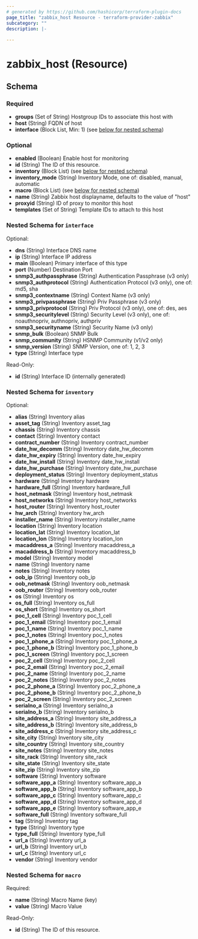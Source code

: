 ```yaml
---
# generated by https://github.com/hashicorp/terraform-plugin-docs
page_title: "zabbix_host Resource - terraform-provider-zabbix"
subcategory: ""
description: |-
  
---
```


# zabbix_host (Resource)





<!-- schema generated by tfplugindocs -->
## Schema

### Required

- **groups** (Set of String) Hostgroup IDs to associate this host with
- **host** (String) FQDN of host
- **interface** (Block List, Min: 1) (see [below for nested schema](#nestedblock--interface))

### Optional

- **enabled** (Boolean) Enable host for monitoring
- **id** (String) The ID of this resource.
- **inventory** (Block List) (see [below for nested schema](#nestedblock--inventory))
- **inventory_mode** (String) Inventory Mode, one of: disabled, manual, automatic
- **macro** (Block List) (see [below for nested schema](#nestedblock--macro))
- **name** (String) Zabbix host displayname, defaults to the value of "host"
- **proxyid** (String) ID of proxy to monitor this host
- **templates** (Set of String) Template IDs to attach to this host

<a id="nestedblock--interface"></a>
### Nested Schema for `interface`

Optional:

- **dns** (String) Interface DNS name
- **ip** (String) Interface IP address
- **main** (Boolean) Primary interface of this type
- **port** (Number) Destination Port
- **snmp3_authpassphrase** (String) Authentication Passphrase (v3 only)
- **snmp3_authprotocol** (String) Authentication Protocol (v3 only), one of: md5, sha
- **snmp3_contextname** (String) Context Name (v3 only)
- **snmp3_privpassphrase** (String) Priv Passphrase (v3 only)
- **snmp3_privprotocol** (String) Priv Protocol (v3 only), one of: des, aes
- **snmp3_securitylevel** (String) Security Level (v3 only), one of: noauthnopriv, authnopriv, authpriv
- **snmp3_securityname** (String) Security Name (v3 only)
- **snmp_bulk** (Boolean) SNMP Bulk
- **snmp_community** (String) HSNMP Community (v1/v2 only)
- **snmp_version** (String) SNMP Version, one of: 1, 2, 3
- **type** (String) Interface type

Read-Only:

- **id** (String) Interface ID (internally generated)


<a id="nestedblock--inventory"></a>
### Nested Schema for `inventory`

Optional:

- **alias** (String) Inventory alias
- **asset_tag** (String) Inventory asset_tag
- **chassis** (String) Inventory chassis
- **contact** (String) Inventory contact
- **contract_number** (String) Inventory contract_number
- **date_hw_decomm** (String) Inventory date_hw_decomm
- **date_hw_expiry** (String) Inventory date_hw_expiry
- **date_hw_install** (String) Inventory date_hw_install
- **date_hw_purchase** (String) Inventory date_hw_purchase
- **deployment_status** (String) Inventory deployment_status
- **hardware** (String) Inventory hardware
- **hardware_full** (String) Inventory hardware_full
- **host_netmask** (String) Inventory host_netmask
- **host_networks** (String) Inventory host_networks
- **host_router** (String) Inventory host_router
- **hw_arch** (String) Inventory hw_arch
- **installer_name** (String) Inventory installer_name
- **location** (String) Inventory location
- **location_lat** (String) Inventory location_lat
- **location_lon** (String) Inventory location_lon
- **macaddress_a** (String) Inventory macaddress_a
- **macaddress_b** (String) Inventory macaddress_b
- **model** (String) Inventory model
- **name** (String) Inventory name
- **notes** (String) Inventory notes
- **oob_ip** (String) Inventory oob_ip
- **oob_netmask** (String) Inventory oob_netmask
- **oob_router** (String) Inventory oob_router
- **os** (String) Inventory os
- **os_full** (String) Inventory os_full
- **os_short** (String) Inventory os_short
- **poc_1_cell** (String) Inventory poc_1_cell
- **poc_1_email** (String) Inventory poc_1_email
- **poc_1_name** (String) Inventory poc_1_name
- **poc_1_notes** (String) Inventory poc_1_notes
- **poc_1_phone_a** (String) Inventory poc_1_phone_a
- **poc_1_phone_b** (String) Inventory poc_1_phone_b
- **poc_1_screen** (String) Inventory poc_1_screen
- **poc_2_cell** (String) Inventory poc_2_cell
- **poc_2_email** (String) Inventory poc_2_email
- **poc_2_name** (String) Inventory poc_2_name
- **poc_2_notes** (String) Inventory poc_2_notes
- **poc_2_phone_a** (String) Inventory poc_2_phone_a
- **poc_2_phone_b** (String) Inventory poc_2_phone_b
- **poc_2_screen** (String) Inventory poc_2_screen
- **serialno_a** (String) Inventory serialno_a
- **serialno_b** (String) Inventory serialno_b
- **site_address_a** (String) Inventory site_address_a
- **site_address_b** (String) Inventory site_address_b
- **site_address_c** (String) Inventory site_address_c
- **site_city** (String) Inventory site_city
- **site_country** (String) Inventory site_country
- **site_notes** (String) Inventory site_notes
- **site_rack** (String) Inventory site_rack
- **site_state** (String) Inventory site_state
- **site_zip** (String) Inventory site_zip
- **software** (String) Inventory software
- **software_app_a** (String) Inventory software_app_a
- **software_app_b** (String) Inventory software_app_b
- **software_app_c** (String) Inventory software_app_c
- **software_app_d** (String) Inventory software_app_d
- **software_app_e** (String) Inventory software_app_e
- **software_full** (String) Inventory software_full
- **tag** (String) Inventory tag
- **type** (String) Inventory type
- **type_full** (String) Inventory type_full
- **url_a** (String) Inventory url_a
- **url_b** (String) Inventory url_b
- **url_c** (String) Inventory url_c
- **vendor** (String) Inventory vendor


<a id="nestedblock--macro"></a>
### Nested Schema for `macro`

Required:

- **name** (String) Macro Name (key)
- **value** (String) Macro Value

Read-Only:

- **id** (String) The ID of this resource.


